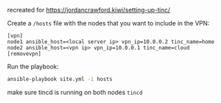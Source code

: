 recreated for https://jordancrawford.kiwi/setting-up-tinc/

Create a `/hosts` file with the nodes that you want to include in the VPN:

```
[vpn]
node1 ansible_host=<local server ip> vpn_ip=10.0.0.2 tinc_name=home
node2 ansible_host=<vpn ip> vpn_ip=10.0.0.1 tinc_name=cloud
[removevpn]
```

Run the playbook:

```bash
ansible-playbook site.yml -i hosts
```

make sure tincd is running on both nodes `tincd` 